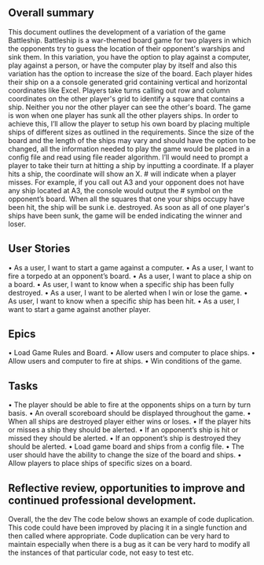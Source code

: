 ## Overall summary

This document outlines the development of a variation of the game Battleship. Battleship is a war-themed board game for two players in which the opponents try to guess the location of their opponent's warships and sink them. In this variation, you have the option to play against a computer, play against a person, or have the computer play by itself and also this variation has the option to increase the size of the board. Each player hides their ship on a a console generated grid containing vertical and horizontal coordinates like Excel. Players take turns calling out row and column coordinates on the other player's grid to identify a square that contains a ship.  Neither you nor the other player can see the other's board. The game is won when one player has sunk all the other players ships. 
In order to achieve this, I’ll allow the player to setup his own board by placing multiple ships of different sizes as outlined in the requirements. Since the size of the board and the length of the ships may vary and should have the option to be changed, all the information needed to play the game would be placed in a config file and read using file reader algorithm.
I’ll would need to prompt a player to take their turn at hitting a ship by inputting a coordinate. If a player hits a ship, the coordinate will show an X. # will indicate when a player misses.  For example, if you call out A3 and your opponent does not have any ship located at A3, the console would output the # symbol on the opponent’s board. When all the squares that one your ships occupy have been hit, the ship will be sunk i.e. destroyed.  As soon as all of one player's ships have been sunk, the game will be ended indicating the winner and loser.


## User Stories 
•	As a user, I want to start a game against a computer. 
•	As a user, I want to fire a torpedo at an opponent’s board. 
•	As a user, I want to place a ship on a board. 
•	As user, I want to know when a specific ship has been fully destroyed. 
•	As a user, I want to be alerted when I win or lose the game. 
•	As user, I want to know when a specific ship has been hit. 
•	As a user, I want to start a game against another player. 
## Epics 
•	Load Game Rules and Board. 
•	Allow users and computer to place ships. 
•	Allow users and computer to fire at ships. 
•	Win conditions of the game. 
## Tasks
•	The player should be able to fire at the opponents ships on a turn by turn basis. 
•	An overall scoreboard should be displayed throughout the game. 
•	When all ships are destroyed player either wins or loses. 
•	If the player hits or misses a ship they should be alerted. 
•	If an opponent’s ship is hit or missed they should be alerted. 
•	If an opponent’s ship is destroyed they should be alerted. 
•	Load game board and ships from a config file. 
•	The user should have the ability to change the size of the board and ships. 
•	Allow players to place ships of specific sizes on a board. 


## Reflective review, opportunities to improve and continued professional development.
Overall, the the dev
The code below shows an example of code duplication. This code could have been improved by placing it in a single function and then called where appropriate. Code duplication can be very hard to  maintain especially when there is a bug as it can be very hard to modify all the instances of that particular code, not easy to test etc. 

